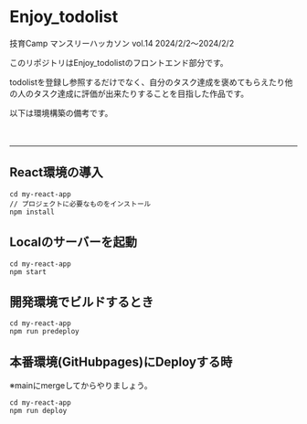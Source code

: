 # Enjoy_todolist
技育Camp マンスリーハッカソン vol.14 2024/2/2～2024/2/2

このリポジトリはEnjoy_todolistのフロントエンド部分です。

todolistを登録し参照するだけでなく、自分のタスク達成を褒めてもらえたり他の人のタスク達成に評価が出来たりすることを目指した作品です。

以下は環境構築の備考です。<br><br><br>

---
## React環境の導入
```
cd my-react-app
// プロジェクトに必要なものをインストール
npm install
```
## Localのサーバーを起動
```
cd my-react-app
npm start
```
## 開発環境でビルドするとき
```
cd my-react-app
npm run predeploy
```

## 本番環境(GitHubpages)にDeployする時
※mainにmergeしてからやりましょう。
```
cd my-react-app
npm run deploy
```
